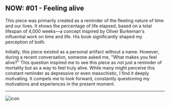 ## NOW: #01 - Feeling alive

This piece was primarily created as a reminder of the fleeting nature of time and our lives. It shows the percentage of life elapsed, based on a total lifespan of 4,000 weeks—a concept inspired by Oliver Burkeman's influential work on time and life. His book significantly shaped my perception of both.

Initially, this piece existed as a personal artifact without a name. However, during a recent conversation, someone asked me, "What makes you feel alive?" This question inspired me to see this piece as not just a reminder of mortality but as a way to feel truly alive. While many might perceive this constant reminder as depressive or even masochistic, I find it deeply motivating. It compels me to look forward, constantly questioning my motivations and experiences in the present moment.

---

![icon](projects/1/icon.png)